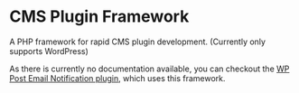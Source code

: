 # CMS Plugin Framework

A PHP framework for rapid CMS plugin development. (Currently only supports WordPress)

As there is currently no documentation available, you can checkout the [WP Post Email Notification plugin](https://github.com/nstaeger/wp-post-email-notification), which uses this framework.
